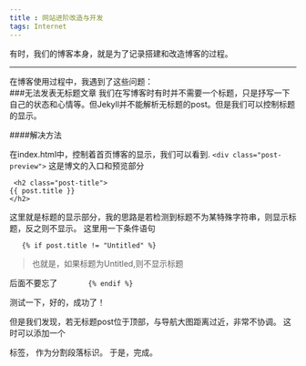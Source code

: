 ```yaml
---
title : 网站进阶改造与开发
tags: Internet
---
```


有时，我们的博客本身，就是为了记录搭建和改造博客的过程。

---

在博客使用过程中，我遇到了这些问题：  
###无法发表无标题文章
我们在写博客时有时并不需要一个标题，只是抒写一下自己的状态和心情等。但Jekyll并不能解析无标题的post。但是我们可以控制标题的显示。

####解决方法

在index.html中，控制着首页博客的显示，我们可以看到. 
`<div class="post-preview">`
这是博文的入口和预览部分

```
 <h2 class="post-title">           
{{ post.title }}
</h2>
```

这里就是标题的显示部分，我的思路是若检测到标题不为某特殊字符串，则显示标题，反之则不显示。
这里用一下条件语句

       {% if post.title != "Untitled" %} 

>也就是，如果标题为Untitled,则不显示标题

后面不要忘了
`        {% endif %} `

测试一下，好的，成功了！

但是我们发现，若无标题post位于顶部，与导航大图距离过近，非常不协调。
这时可以添加一个<p>标签，
作为分割段落标识。
于是，完成。